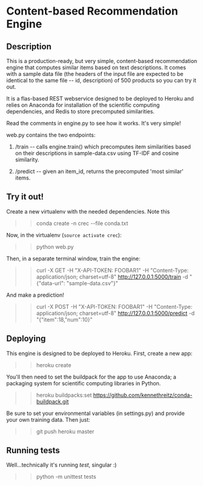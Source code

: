 # Content-based Recommendation Engine

## Description

This is a production-ready, but very simple, content-based recommendation engine that computes similar items based on text descriptions. It comes with a sample data file (the headers of the input file are expected to be identical to the same file -- id, description) of 500 products so you can try it out.

It is a flas-based REST webservice designed to be deployed to Heroku and relies on Anaconda for installation of the scientific computing dependencies, and Redis to store precomputed similarities.

Read the comments in engine.py to see how it works. It's very simple!

web.py contains the two endpoints:

1. /train -- calls engine.train() which precomputes item similarities based on their descriptions in sample-data.csv using TF-IDF and cosine similarity.

2. /predict -- given an item_id, returns the precomputed 'most similar' items.

## Try it out!

Create a new virtualenv with the needed dependencies. Note this

>> conda create -n crec --file conda.txt

Now, in the virtualenv (``source activate crec``):

>> python web.py

Then, in a separate terminal window, train the engine:

>> curl -X GET -H "X-API-TOKEN: FOOBAR1" -H "Content-Type: application/json; charset=utf-8" http://127.0.0.1:5000/train -d "{\"data-url\": \"sample-data.csv\"}"

And make a prediction!

>> curl -X POST -H "X-API-TOKEN: FOOBAR1" -H "Content-Type: application/json; charset=utf-8" http://127.0.0.1:5000/predict -d "{\"item\":18,\"num\":10}"

## Deploying

This engine is designed to be deployed to Heroku. First, create a new app:

>> heroku create

You'll then need to set the buildpack for the app to use Anaconda; a packaging system for scientific computing libraries in Python.

>> heroku buildpacks:set https://github.com/kennethreitz/conda-buildpack.git

Be sure to set your environmental variables (in settings.py) and provide your own training data. Then just:

>> git push heroku master

## Running tests

Well...technically it's running *test*, singular :)

>> python -m unittest tests